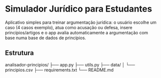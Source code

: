 # Simulador Jurídico para Estudantes

Aplicativo simples para treinar argumentação jurídica: o usuário escolhe um caso (4 casos exemplo), atua como acusação ou defesa, insere princípios/artigos e o app avalia automaticamente a argumentação com base numa base de dados de princípios.

## Estrutura
analisador-principios/
├── app.py
├── utils.py
├── data/
│ └── principios.csv
├── requirements.txt
└── README.md
